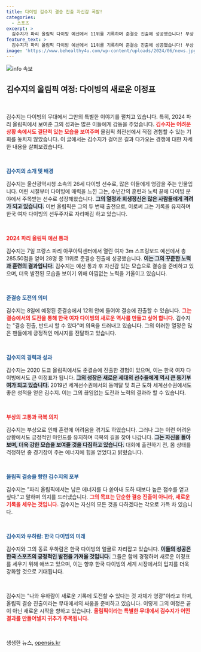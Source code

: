 ```yaml
---
title: 다이빙 김수지 결승 진출 자신감 폭발!
categories:
  - 스포츠
excerpt: >
  김수지가 파리 올림픽 다이빙 예선에서 11위를 기록하며 준결승 진출에 성공했습니다! 부상 속에서도 최선을 다하는 그녀의 도전, 결승 무대에 서려는 열정이 기대됩니다. 8일, 한국 여자 다이빙 최초의 결승 진출을 향한 그녀의 여정을 함께하세요!
feature_text: >
  김수지가 파리 올림픽 다이빙 예선에서 11위를 기록하며 준결승 진출에 성공했습니다! 부상 속에서도 최선을 다하는 그녀의 도전, 결승 무대에 서려는 열정이 기대됩니다. 8일, 한국 여자 다이빙 최초의 결승 진출을 향한 그녀의 여정을 함께하세요!
image: 'https://www.behealthy4u.com/wp-content/uploads/2024/06/news.jpg'
---
```


<p><img src="https://www.behealthy4u.com/wp-content/uploads/2024/06/news.jpg" alt="info 속보" /></p>

<h2 data-ke-size="size26">김수지의 올림픽 여정: 다이빙의 새로운 이정표</h2>

<p data-ke-size="size16">&nbsp;</p>

<p>김수지는 다이빙의 무대에서 그만의 특별한 이야기를 펼치고 있습니다. 특히, 2024 파리 올림픽에서 보여준 그의 성과는 많은 이들에게 감동을 주었습니다. <b><span style="color: #ee2323;">김수지는 어려운 상황 속에서도 결단력 있는 모습을 보여주며</span></b> 올림픽 최전선에서 직접 경험할 수 있는 기회를 놓치지 않았습니다. 이 글에서는 김수지가 걸어온 길과 다가오는 경쟁에 대한 자세한 내용을 살펴보겠습니다.</p>

<p data-ke-size="size16">&nbsp;</p>

<p><b><span style="color: #1a5490;">김수지의 소개 및 배경</span></b></p>

<p>김수지는 울산광역시청 소속의 26세 다이빙 선수로, 많은 이들에게 영감을 주는 인물입니다. 어린 시절부터 다이빙에 매력을 느낀 그는, 수년간의 훈련과 노력 끝에 다이빙 분야에서 주목받는 선수로 성장해왔습니다. <b><span style="background-color: #21538527;">그의 열정과 희생정신은 많은 사람들에게 격려가 되고 있습니다.</span></b> 이번 올림픽은 그의 두 번째 출전으로, 이로써 그는 기록을 유지하며 한국 여자 다이빙의 선두주자로 자리매김 하고 있습니다.</p>

<p data-ke-size="size16">&nbsp;</p>

<p><b><span style="color: #ee2323;">2024 파리 올림픽 예선 통과</span></b></p>

<p>김수지는 7일 프랑스 파리 아쿠아틱센터에서 열린 여자 3m 스프링보드 예선에서 총 285.50점을 얻어 28명 중 11위로 준결승 진출에 성공했습니다. <b><span style="background-color: #21538527;">이는 그의 꾸준한 노력과 훈련의 결과입니다.</span></b> 김수지는 예선 통과 후 자신감 있는 모습으로 결승을 준비하고 있으며, 더욱 발전된 모습을 보이기 위해 아낌없는 노력을 기울이고 있습니다.</p>

<p data-ke-size="size16">&nbsp;</p>

<p><b><span style="color: #1a5490;">준결승 도전의 의미</span></b></p>

<p>김수지는 8일에 예정된 준결승에서 12위 안에 들어야 결승에 진출할 수 있습니다. <b><span style="color: #ee2323;">그는 결승에서의 도전을 통해 한국 여자 다이빙의 새로운 역사를 만들고 싶어 합니다.</span></b> 김수지는 "결승 진출, 반드시 할 수 있다"며 의욕을 드러내고 있습니다. 그의 이러한 열정은 많은 팬들에게 긍정적인 메시지를 전달하고 있습니다.</p>

<p data-ke-size="size16">&nbsp;</p>

<p><b><span style="color: #1a5490;">김수지의 경력과 성과</span></b></p>

<p>김수지는 2020 도쿄 올림픽에서도 준결승에 진출한 경험이 있으며, 이는 한국 여자 다이빙에서도 큰 이정표가 됩니다. <b><span style="background-color: #21538527;">그의 성장은 새로운 세대의 선수들에게 역시 큰 동기부여가 되고 있습니다.</span></b> 2019년 세계선수권에서의 동메달 및 최근 도하 세계선수권에서도 좋은 성적을 얻은 김수지. 이는 그의 끊임없는 도전과 노력의 결과라 할 수 있습니다.</p>

<p data-ke-size="size16">&nbsp;</p>

<p><b><span style="color: #ee2323;">부상의 고통과 극복 의지</span></b></p>

<p>김수지는 부상으로 인해 훈련에 어려움을 겪기도 하였습니다. 그러나 그는 이런 어려운 상황에서도 긍정적인 마인드를 유지하며 극복의 길을 찾아 나갑니다. <b><span style="background-color: #21538527;">그는 자신을 돌아보며, 더욱 강한 모습을 보여줄 것을 다짐하고 있습니다.</span></b> 대회에 출전하기 전, 몸 상태를 걱정하던 중 경기장이 주는 에너지에 힘을 얻었다고 밝혔습니다.</p>

<p data-ke-size="size16">&nbsp;</p>

<p><b><span style="color: #1a5490;">올림픽 결승을 향한 김수지의 포부</span></b></p>

<p>김수지는 "파리 올림픽에서는 남은 에너지를 다 쏟아내 도하 때보다 높은 점수를 얻고 싶다."고 말하며 의지를 드러냈습니다. <b><span style="color: #ee2323;">그의 목표는 단순한 결승 진출이 아니라, 새로운 기록을 세우는 것입니다.</span></b> 김수지는 자신의 모든 것을 다하겠다는 각오로 가득 차 있습니다.</p>

<p data-ke-size="size16">&nbsp;</p>

<p><b><span style="color: #1a5490;">김수지와 우하람: 한국 다이빙의 미래</span></b></p>

<p>김수지와 그의 동료 우하람은 한국 다이빙의 얼굴로 자리잡고 있습니다. <b><span style="background-color: #21538527;">이들의 성공은 한국 스포츠의 긍정적인 발전을 가져올 것입니다.</span></b> 그들은 함께 경쟁하며 새로운 이정표를 세우기 위해 애쓰고 있으며, 이는 향후 한국 다이빙의 세계 시장에서의 입지를 더욱 강화할 것으로 기대됩니다.</p>

<p data-ke-size="size16">&nbsp;</p>

<p>김수지는 "나와 우하람이 새로운 기록에 도전할 수 있다는 것 자체가 영광"이라고 하며, 올림픽 결승 진출이라는 무대에서의 싸움을 준비하고 있습니다. 이렇게 그의 여정은 끝이 아닌 새로운 시작을 향하고 있습니다. <b><span style="color: #ee2323;">올림픽이라는 특별한 무대에서 김수지가 어떤 결과를 만들어낼지 귀추가 주목됩니다.</span></b></p>

<p data-ke-size="size16">&nbsp;</p>
생생한 뉴스, <a href="https://opensis.kr" rel="dofollow">opensis.kr</a>


